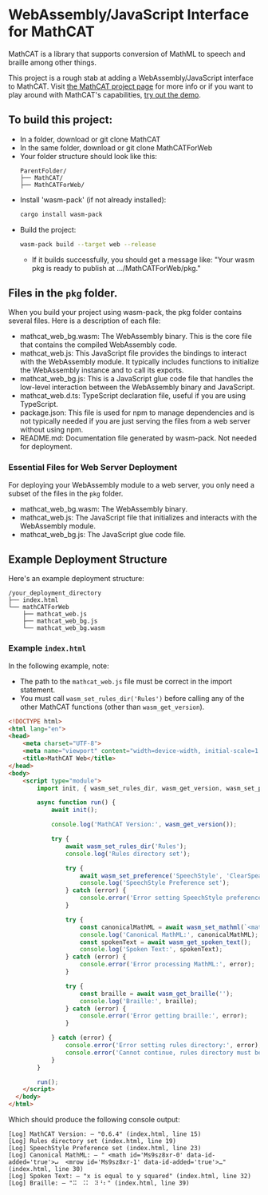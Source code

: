 # WebAssembly/JavaScript Interface for MathCAT

MathCAT is a library that supports conversion of MathML to speech and braille among other things.

This project is a rough stab at adding a WebAssembly/JavaScript interface to MathCAT.
Visit [the MathCAT project page](https://nsoiffer.github.io/MathCAT/) for more info or if you want to play around with MathCAT's capabilities, [try out the demo](https://nsoiffer.github.io/MathCATDemo/).

## To build this project:
- In a folder, download or git clone MathCAT
- In the same folder, download or git clone MathCATForWeb
- Your folder structure should look like this:
  ```
  ParentFolder/
  ├── MathCAT/
  ├── MathCATForWeb/
  ```
- Install 'wasm-pack' (if not already installed):
  ```sh
  cargo install wasm-pack
  ```
- Build the project:
  ```sh
  wasm-pack build --target web --release
  ```
  - If it builds successfully, you should get a message like: "Your wasm pkg is ready to publish at .../MathCATForWeb/pkg."

## Files in the `pkg` folder.
When you build your project using wasm-pack, the pkg folder contains several files. Here is a description of each file:
 - mathcat_web_bg.wasm: The WebAssembly binary. This is the core file that contains the compiled WebAssembly code.
 - mathcat_web.js: This JavaScript file provides the bindings to interact with the WebAssembly module. It typically includes functions to initialize the WebAssembly instance and to call its exports.
 - mathcat_web_bg.js: This is a JavaScript glue code file that handles the low-level interaction between the WebAssembly binary and JavaScript.
 - mathcat_web.d.ts: TypeScript declaration file, useful if you are using TypeScript.
 - package.json: This file is used for npm to manage dependencies and is not typically needed if you are just serving the files from a web server without using npm.
 - README.md: Documentation file generated by wasm-pack. Not needed for deployment.
### Essential Files for Web Server Deployment
For deploying your WebAssembly module to a web server, you only need a subset of the files in the `pkg` folder. 
 - mathcat_web_bg.wasm: The WebAssembly binary.
 - mathcat_web.js: The JavaScript file that initializes and interacts with the WebAssembly module.
 - mathcat_web_bg.js: The JavaScript glue code file.

## Example Deployment Structure
Here's an example deployment structure:
```
/your_deployment_directory
├── index.html
└── mathCATForWeb
    ├── mathcat_web.js
    ├── mathcat_web_bg.js
    └── mathcat_web_bg.wasm
```
### Example `index.html`
In the following example, note:
 - The path to the `mathcat_web.js` file must be correct in the import statement.
 - You must call `wasm_set_rules_dir('Rules')` before calling any of the other MathCAT functions (other than `wasm_get_version`).
```html
<!DOCTYPE html>
<html lang="en">
<head>
    <meta charset="UTF-8">
    <meta name="viewport" content="width=device-width, initial-scale=1.0">
    <title>MathCAT Web</title>
</head>
<body>
    <script type="module">
        import init, { wasm_set_rules_dir, wasm_get_version, wasm_set_preference, wasm_set_mathml, wasm_get_spoken_text, wasm_get_braille } from './mathCATForWeb/mathcat_web.js';

        async function run() {
            await init();

            console.log('MathCAT Version:', wasm_get_version());

            try {
                await wasm_set_rules_dir('Rules');
                console.log('Rules directory set');

                try {
                    await wasm_set_preference('SpeechStyle', 'ClearSpeak');
                    console.log('SpeechStyle Preference set');
                } catch (error) {
                    console.error('Error setting SpeechStyle preference:', error);
                }

                try {
                    const canonicalMathML = await wasm_set_mathml(`<math><mrow><mi>x</mi><mo>=</mo><msup><mi>y</mi><mn>2</mn></msup></mrow></math>`);
                    console.log('Canonical MathML:', canonicalMathML);
                    const spokenText = await wasm_get_spoken_text();
                    console.log('Spoken Text:', spokenText);
                } catch (error) {
                    console.error('Error processing MathML:', error);
                }

                try {
                    const braille = await wasm_get_braille('');
                    console.log('Braille:', braille);
                } catch (error) {
                    console.error('Error getting braille:', error);
                }

            } catch (error) {
                console.error('Error setting rules directory:', error);
                console.error('Cannot continue, rules directory must be set before calling other MathCAT functions.')
            }
        }

        run();
    </script>
  </body>
</html>
```
Which should produce the following console output:
```
[Log] MathCAT Version: – "0.6.4" (index.html, line 15)
[Log] Rules directory set (index.html, line 19)
[Log] SpeechStyle Preference set (index.html, line 23)
[Log] Canonical MathML: – " <math id='Ms9sz8xr-0' data-id-added='true'>↵  <mrow id='Ms9sz8xr-1' data-id-added='true'>…" (index.html, line 30)
[Log] Spoken Text: – "x is equal to y squared" (index.html, line 32)
[Log] Braille: – "⠭⠀⠨⠅⠀⠽⠘⠆" (index.html, line 39)
```
